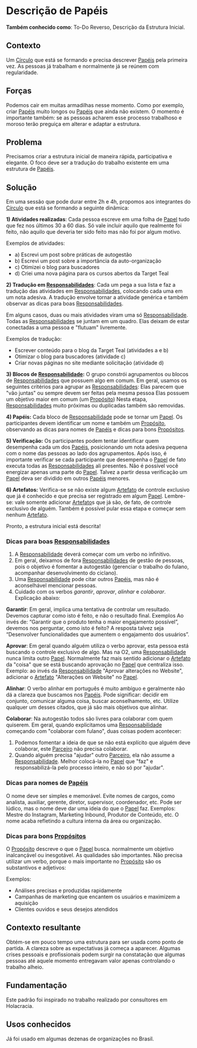 # Descrição de Papéis

**Também conhecido como**: To-Do Reverso, Descrição da Estrutura Inicial.

## Contexto

Um [Círculo][circulos] que está se formando e precisa descrever [Papéis][papeis] pela primeira vez. As pessoas já trabalham e normalmente já se reúnem com regularidade.

## Forças

Podemos cair em muitas armadilhas nesse momento. Como por exemplo, criar [Papéis][papeis] muito longos ou [Papéis][papeis] que ainda não existem. O momento é importante também: se as pessoas acharem esse processo trabalhoso e moroso terão preguiça em alterar e adaptar a estrutura.

## Problema

Precisamos criar a estrutura inicial de maneira rápida, participativa e elegante. O foco deve ser a tradução do trabalho existente em uma estrutura de [Papéis][papeis].

## Solução

Em uma sessão que pode durar entre 2h e 4h, propomos aos integrantes do [Círculo][circulos] que está se formando a seguinte dinâmica:

**1) Atividades realizadas**: Cada pessoa escreve em uma folha de [Papel][papeis] tudo que fez nos últimos 30 a 60 dias. Só vale incluir aquilo que realmente foi feito, não aquilo que deveria ter sido feito mas não foi por algum motivo.

Exemplos de atividades:

- a) Escrevi um post sobre práticas de autogestão
- b) Escrevi um post sobre a importância da auto-organização
- c) Otimizei o blog para buscadores
- d) Criei uma nova página para os cursos abertos da Target Teal

**2) Tradução em [Responsabilidades][papeis]**: Cada um pega a sua lista e faz a tradução das atividades em [Responsabilidades][papeis], colocando cada uma em um nota adesiva. A tradução envolve tornar a atividade genérica e também observar as dicas para boas [Responsabilidades][papeis].

Em alguns casos, duas ou mais atividades viram uma só [Responsabilidade][papeis]. Todas as [Responsabilidades][papeis] se juntam em um quadro. Elas deixam de estar conectadas a uma pessoa e "flutuam" livremente.

Exemplos de tradução:

- Escrever conteúdo para o blog da Target Teal (atividades a e b)
- Otimizar o blog para buscadores (atividade c)
- Criar novas páginas no site mediante solicitação (atividade d)

**3) Blocos de [Responsabilidade][papeis]:** O grupo constrói agrupamentos ou blocos de [Responsabilidades][papeis] que possuem algo em comum. Em geral, usamos os seguintes critérios para agrupar as [Responsabilidades][papeis]:
Elas parecem que "vão juntas" ou sempre devem ser feitas pela mesma pessoa
Elas possuem um objetivo maior em comum (um [Propósito][papeis])
Nesta etapa, [Responsabilidades][papeis] muito próximas ou duplicadas também são removidas.

**4) Papéis:** Cada bloco de [Responsabilidade][papeis] pode se tornar um [Papel][papeis]. Os participantes devem identificar um nome e também um [Propósito][papeis], observando as dicas para nomes de [Papéis][papeis] e dicas para bons [Propósitos][papeis].

**5) Verificação:** Os participantes podem tentar identificar quem desempenha cada um dos [Papéis][papeis], posicionando um nota adesiva pequena com o nome das pessoas ao lado dos agrupamentos. Após isso, é importante verificar se cada participante que desempenha o [Papel][papeis] de fato executa todas as [Responsabilidades][papeis] ali presentes. Não é possível você energizar apenas uma parte do [Papel][papeis]. Talvez a partir dessa verificação um [Papel][papeis] deva ser dividido em outros [Papéis][papeis] menores.

**6) Artefatos:** Verifica-se se não existe algum [Artefato][papeis] de controle exclusivo que já é conhecido e que precisa ser registrado em algum [Papel][papeis]. Lembre-se: vale somente adicionar [Artefato][papeis]s que já são, de fato, de controle exclusivo de alguém. Também é possível pular essa etapa e começar sem nenhum [Artefato][papeis].

Pronto, a estrutura inicial está descrita!

### Dicas para boas [Responsabilidades][papeis]

1. A [Responsabilidade][papeis] deverá começar com um verbo no infinitivo.
2. Em geral, deixamos de fora [Responsabilidades][papeis] de gestão de pessoas, pois o objetivo é fomentar a autogestão (gerenciar o trabalho do fulano, acompanhar desenvolvimento do ciclano).
3. Uma [Responsabilidade][papeis] pode citar outros [Papéis][papeis], mas não é aconselhável mencionar pessoas.
4. Cuidado com os verbos *garantir*, *aprovar*, *alinhar* e *colaborar*. Explicação abaixo:

**Garantir**: Em geral, implica uma tentativa de controlar um resultado. Devemos capturar como isto é feito, e não o resultado final. Exemplos Ao invés de: “Garantir que o produto tenha o maior engajamento possível”, devemos nos perguntar, como isto é feito? A resposta talvez seja “Desenvolver funcionalidades que aumentem o engajamento dos usuários”.

**Aprovar**: Em geral quando alguém utiliza o verbo aprovar, esta pessoa está buscando o controle exclusivo de algo. Mas na O2, uma [Responsabilidade][papeis] nunca limita outro [Papel][papeis]. Normalmente faz mais sentido adicionar o [Artefato][papeis] da "coisa" que se está buscando aprovação no [Papel][papeis] que centraliza isso. Exemplo: ao invés da [Responsabilidade][papeis] "Aprovar alterações no Website", adicionar o [Artefato][papeis] "Alterações on Website" no [Papel][papeis].

**Alinhar**: O verbo alinhar em português é muito ambíguo e geralmente não dá a clareza que buscamos nos [Papéis][papeis]. Pode significar: decidir em conjunto, comunicar alguma coisa, buscar aconselhamento, etc. Utilize qualquer um desses citados, que já são mais objetivos que alinhar.

**Colaborar**: Na autogestão todos são livres para colaborar com quem quiserem. Em geral, quando explicitamos uma [Responsabilidade][papeis] começando com "colaborar com fulano", duas coisas podem acontecer:

1. Podemos fomentar a ideia de que se não está explícito que alguém deve colaborar, este [Parceiro][parceiros] não precisa colaborar.
2. Quando alguém precisa "ajudar" outro [Parceiro][parceiros], ela não assume a [Responsabilidade][papeis]. Melhor colocá-la no [Papel][papeis] que "faz" e responsabilizá-la pelo processo inteiro, e não só por "ajudar".

### Dicas para nomes de [Papéis][papeis]

O nome deve ser simples e memorável. Evite nomes de cargos, como analista, auxiliar, gerente, diretor, supervisor, coordenador, etc. Pode ser lúdico, mas o nome deve dar uma ideia do que o [Papel][papeis] faz. Exemplos: Mestre do Instagram, Marketing Inbound, Produtor de Conteúdo, etc. O nome acaba refletindo a cultura interna da área ou organização.

### Dicas para bons [Propósitos][papeis]

O [Propósito][papeis] descreve o que o [Papel][papeis] busca. normalmente um objetivo inalcançável ou inesgotável. As qualidades são importantes. Não precisa utilizar um verbo, porque o mais importante no [Propósito][papeis] são os substantivos e adjetivos:

Exemplos:

- Análises precisas e produzidas rapidamente
- Campanhas de marketing que encantem os usuários e maximizem a aquisição
- Clientes ouvidos e seus desejos atendidos

## Contexto resultante

Obtém-se em pouco tempo uma estrutura para ser usada como ponto de partida. A clareza sobre as expectativas já começa a aparecer. Algumas crises pessoais e profissionais podem surgir na constatação que algumas pessoas até aquele momento entregavam valor apenas controlando o trabalho alheio.

## Fundamentação

Este padrão foi inspirado no trabalho realizado por consultores em Holacracia.

## Usos conhecidos

Já foi usado em algumas dezenas de organizações no Brasil.

[parceiros]: ../../meta-acordos/organizacao.md#parceiros
[papeis]: ../../meta-acordos/estrutura-organizacional.md#papeis
[circulos]: ../../meta-acordos/estrutura-organizacional.md#circulos
